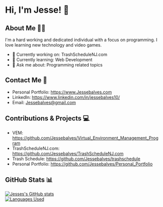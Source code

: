 # Hi, I'm Jesse! 👋


<!--Comment Section
**Jessebalves/Jessebalves** is a ✨ _special_ ✨ repository because its `README.md` (this file) appears on your GitHub profile.

Here are some ideas to get you started:

- 🔭 I’m currently working on ...
- 🌱 I’m currently learning ...
- 👯 I’m looking to collaborate on ...
- 🤔 I’m looking for help with ...
- 💬 Ask me about ...
- 📫 How to reach me: ...
- 😄 Pronouns: ...
- ⚡ Fun fact: ...
-->

## About Me 🧔🏻

I'm a hard working and dedicated individual with a focus on programming. I love learning new technology and video games.

- 🔭 Currently working on: TrashScheduleNJ.com
- 🌱 Currently learning: Web Development
- 💬 Ask me about: Programming related topics

## Contact Me 📲

- Personal Portfolio: https://www.Jessebalves.com
- LinkedIn: https://www.linkedin.com/in/jessebalves10/
- Email: Jessebalves@gmail.com

## Contributions & Projects 💻

- VEM: https://github.com/Jessebalves/Virtual_Environment_Management_Program
- TrashScheduleNJ.com: https://github.com/Jessebalves/TrashScheduleNJ.com
- Trash Schedule: https://github.com/Jessebalves/trashschedule
- Personal Portfolio: https://github.com/Jessebalves/Personal_Portfolio

## GitHub Stats 📊

 [![Jesses's GitHub stats](https://github-readme-stats.vercel.app/api?username=Jessebalves)](https://github.com/Jessebalves/github-readme-stats)  
 [![Languages Used](https://github-readme-stats.vercel.app/api/top-langs/?username=Jessebalves&layout=donut-vertical)](https://github.com/Jessebalves/github-readme-stats)
